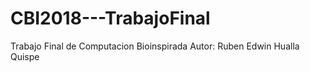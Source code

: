 # CBI2018---TrabajoFinal
Trabajo Final de Computacion Bioinspirada Autor: Ruben Edwin Hualla Quispe
